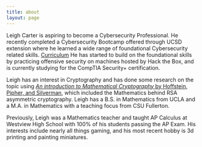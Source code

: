 ```yaml
---
title: about
layout: page
---
```

Leigh Carter is aspiring to become a Cybersecurity Professional. He recently completed a Cybersecurity Bootcamp offered through UCSD extension where he learned a wide range of foundational Cybersecurity related skills. [Curriculum](https://bootcamp.extension.ucsd.edu/cybersecurity/curriculum/) He has started to build on the foundational skills by practicing offensive security on machines hosted by Hack the Box, and is currently studying for the CompTIA Security+ certification.

Leigh has an interest in Cryptography and has done some research on the topic using [*An introduction to Mathematical Cryptography* by Hoffstein, Pipher, and Silverman](https://www.google.com/books/edition/An_Introduction_to_Mathematical_Cryptogr/z2SBIhmqMBMC?hl=en&gbpv=1&printsec=frontcover), which included the Mathematics behind RSA asymmetric cryptography. Leigh has a B.S. in Mathematics from UCLA and a M.A. in Mathematics with a teaching focus from CSU Fullerton.

Previously, Leigh was a Mathematics teacher and taught AP Calculus at Westview High School with 100% of his students passing the AP Exam. His interests include nearly all things gaming, and his most recent hobby is 3d printing and painting miniatures.

